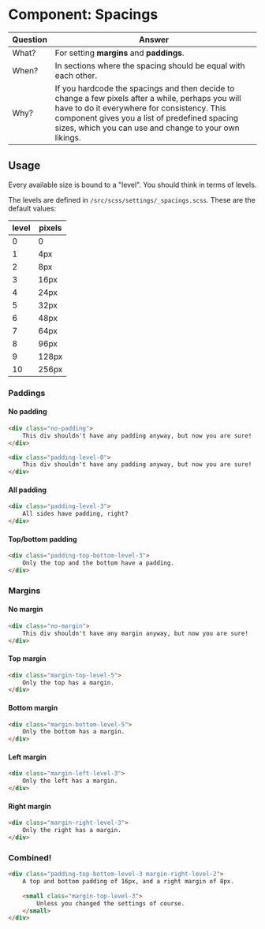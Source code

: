 # Component: Spacings

Question| Answer
--------|--------
What?   | For setting **margins** and **paddings**.
When?   | In sections where the spacing should be equal with each other.
Why?    | If you hardcode the spacings and then decide to change a few pixels after a while, perhaps you will have to do it everywhere for consistency. This component gives you a list of predefined spacing sizes, which you can use and change to your own likings.

## Usage
Every available size is bound to a "level".
You should think in terms of levels.

The levels are defined in `/src/scss/settings/_spacings.scss`. These are the default values:

level | pixels
------|------
0   | 0
1   | 4px
2   | 8px
3   | 16px
4   | 24px
5   | 32px
6   | 48px
7   | 64px
8   | 96px
9   | 128px
10  | 256px

### Paddings
#### No padding
```html
<div class="no-padding">
    This div shouldn't have any padding anyway, but now you are sure!
</div>

<div class="padding-level-0">
    This div shouldn't have any padding anyway, but now you are sure!
</div>
```

#### All padding
```html
<div class="padding-level-3">
    All sides have padding, right?
</div>
```

#### Top/bottom padding
```html
<div class="padding-top-bottom-level-3">
    Only the top and the bottom have a padding.
</div>
```

### Margins
#### No margin
```html
<div class="no-margin">
    This div shouldn't have any margin anyway, but now you are sure!
</div>
```

#### Top margin
```html
<div class="margin-top-level-5">
    Only the top has a margin.
</div>
```

#### Bottom margin
```html
<div class="margin-bottom-level-5">
    Only the bottom has a margin.
</div>
```

#### Left margin
```html
<div class="margin-left-level-3">
    Only the left has a margin.
</div>
```

#### Right margin
```html
<div class="margin-right-level-3">
    Only the right has a margin.
</div>
```

### Combined!
```html
<div class="padding-top-bottom-level-3 margin-right-level-2">
    A top and bottom padding of 16px, and a right margin of 8px.
    
    <small class="margin-top-level-3">
        Unless you changed the settings of course.
    </small>
</div>
```
